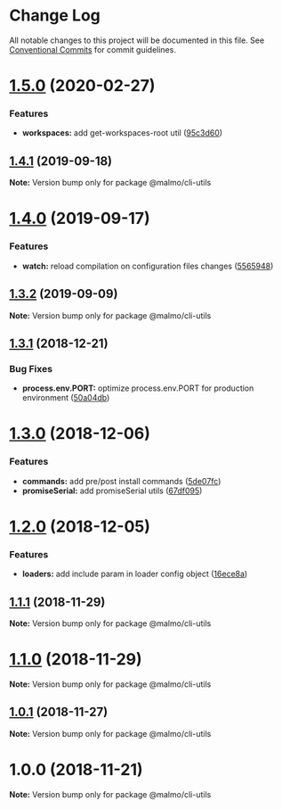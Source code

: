 # Change Log

All notable changes to this project will be documented in this file.
See [Conventional Commits](https://conventionalcommits.org) for commit guidelines.

# [1.5.0](https://github.com/lorenzomigliorero/malmo/compare/@malmo/cli-utils@1.4.1...@malmo/cli-utils@1.5.0) (2020-02-27)


### Features

* **workspaces:** add get-workspaces-root util ([95c3d60](https://github.com/lorenzomigliorero/malmo/commit/95c3d60))





## [1.4.1](https://github.com/lorenzomigliorero/malmo/compare/@malmo/cli-utils@1.4.0...@malmo/cli-utils@1.4.1) (2019-09-18)

**Note:** Version bump only for package @malmo/cli-utils





# [1.4.0](https://github.com/lorenzomigliorero/malmo/compare/@malmo/cli-utils@1.3.2...@malmo/cli-utils@1.4.0) (2019-09-17)


### Features

* **watch:** reload compilation on configuration files changes ([5565948](https://github.com/lorenzomigliorero/malmo/commit/5565948))





## [1.3.2](https://github.com/lorenzomigliorero/malmo/compare/@malmo/cli-utils@1.3.1...@malmo/cli-utils@1.3.2) (2019-09-09)

**Note:** Version bump only for package @malmo/cli-utils





## [1.3.1](https://github.com/lorenzomigliorero/malmo/compare/@malmo/cli-utils@1.3.0...@malmo/cli-utils@1.3.1) (2018-12-21)


### Bug Fixes

* **process.env.PORT:** optimize process.env.PORT for production environment ([50a04db](https://github.com/lorenzomigliorero/malmo/commit/50a04db))





# [1.3.0](https://github.com/lorenzomigliorero/malmo/compare/@malmo/cli-utils@1.2.0...@malmo/cli-utils@1.3.0) (2018-12-06)


### Features

* **commands:** add pre/post install commands ([5de07fc](https://github.com/lorenzomigliorero/malmo/commit/5de07fc))
* **promiseSerial:** add promiseSerial utils ([67df095](https://github.com/lorenzomigliorero/malmo/commit/67df095))





# [1.2.0](https://github.com/lorenzomigliorero/malmo/compare/@malmo/cli-utils@1.1.1...@malmo/cli-utils@1.2.0) (2018-12-05)


### Features

* **loaders:** add include param in loader config object ([16ece8a](https://github.com/lorenzomigliorero/malmo/commit/16ece8a))





## [1.1.1](https://github.com/lorenzomigliorero/malmo/compare/@malmo/cli-utils@1.1.0...@malmo/cli-utils@1.1.1) (2018-11-29)

**Note:** Version bump only for package @malmo/cli-utils





# [1.1.0](https://github.com/lorenzomigliorero/malmo/compare/@malmo/cli-utils@1.0.1...@malmo/cli-utils@1.1.0) (2018-11-29)

**Note:** Version bump only for package @malmo/cli-utils





## [1.0.1](https://github.com/lorenzomigliorero/malmo/compare/@malmo/cli-utils@1.0.0...@malmo/cli-utils@1.0.1) (2018-11-27)

**Note:** Version bump only for package @malmo/cli-utils





# 1.0.0 (2018-11-21)

**Note:** Version bump only for package @malmo/cli-utils
